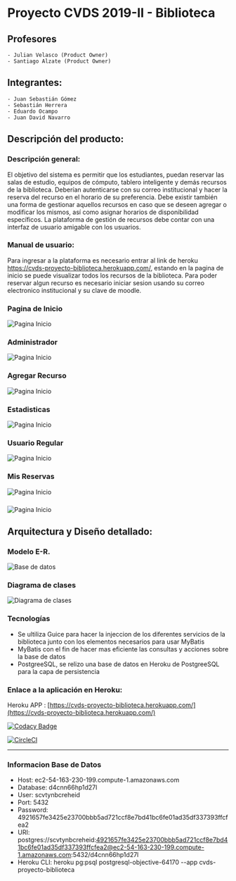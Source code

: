 ﻿# Proyecto CVDS 2019-II - Biblioteca

## Profesores 
	- Julian Velasco (Product Owner)
	- Santiago Alzate (Product Owner)
	
## Integrantes:
	- Juan Sebastián Gómez 
	- Sebastián Herrera
	- Eduardo Ocampo 
	- Juan David Navarro


## Descripción del producto:

### Descripción general:
	
El objetivo del sistema es permitir que los estudiantes, puedan reservar las salas de estudio, equipos de cómputo, tablero inteligente y demás recursos de la biblioteca. Deberían autenticarse con su correo institucional y hacer la reserva del recurso en el horario de su preferencia. Debe existir también una forma de gestionar aquellos recursos en caso que se deseen agregar o modificar los mismos, así como asignar horarios de disponibilidad específicos. La plataforma de gestión de recursos debe contar con una interfaz de usuario amigable con los usuarios.

### Manual de usuario:

Para ingresar a la plataforma es necesario entrar al link de heroku https://cvds-proyecto-biblioteca.herokuapp.com/, estando en la pagina de inicio se puede visualizar todos los recursos de la biblioteca. Para poder reservar algun recurso es necesario iniciar sesion usando su correo electronico institucional y su clave de moodle.

### Pagina de Inicio
![Pagina Inicio](https://github.com/Proyecto-CVDS-20192/Proyecto-CVDS-Biblioteca/blob/master/img/Inicio.png)
### Administrador
![Pagina Inicio](https://github.com/Proyecto-CVDS-20192/Proyecto-CVDS-Biblioteca/blob/master/img/Admin.png)
### Agregar Recurso
![Pagina Inicio](https://github.com/Proyecto-CVDS-20192/Proyecto-CVDS-Biblioteca/blob/master/img/AgregarRecurso.png)
### Estadisticas
![Pagina Inicio](https://github.com/Proyecto-CVDS-20192/Proyecto-CVDS-Biblioteca/blob/master/img/Estadisticas.png)
### Usuario Regular
![Pagina Inicio](https://github.com/Proyecto-CVDS-20192/Proyecto-CVDS-Biblioteca/blob/master/img/Regular.png)
### Mis Reservas
![Pagina Inicio](https://github.com/Proyecto-CVDS-20192/Proyecto-CVDS-Biblioteca/blob/master/img/MisReservas.png)
###
![Pagina Inicio](https://github.com/Proyecto-CVDS-20192/Proyecto-CVDS-Biblioteca/blob/master/img/Calendario.png)
	
## Arquitectura y Diseño detallado:
### Modelo E-R.
![Base de datos](https://github.com/Proyecto-CVDS-20192/Proyecto-CVDS-Biblioteca/blob/master/img/Base%20de%20datos.png)
### Diagrama de clases
![Diagrama de clases](https://github.com/Proyecto-CVDS-20192/Proyecto-CVDS-Biblioteca/blob/master/img/Diagrama%20de%20clases.png)	

### Tecnologías

 - Se ultiliza Guice para hacer la injeccion de los diferentes servicios de la biblioteca 
 junto con los elementos necesarios para usar MyBatis
 - MyBatis con el fin de hacer mas eficiente las consultas y acciones sobre la base de datos
 - PostgreeSQL, se relizo una base de datos en Heroku de PostgreeSQL para la capa de persistencia

### Enlace a la aplicación en Heroku:
Heroku APP : [https://cvds-proyecto-biblioteca.herokuapp.com/](https://cvds-proyecto-biblioteca.herokuapp.com/)


[![Codacy Badge](https://api.codacy.com/project/badge/Grade/936c2a405ca14b45a130fc6a40aaf9b9)](https://www.codacy.com/manual/JuanCe28/Proyecto-CVDS-Biblioteca?utm_source=github.com&amp;utm_medium=referral&amp;utm_content=Proyecto-CVDS-20192/Proyecto-CVDS-Biblioteca&amp;utm_campaign=Badge_Grade)

[![CircleCI](https://circleci.com/gh/Proyecto-CVDS-20192/Proyecto-CVDS-Biblioteca.svg?style=svg)](https://circleci.com/gh/Proyecto-CVDS-20192/Proyecto-CVDS-Biblioteca)


-----------------------------------------------------------------------------------


### Informacion Base de Datos
 - Host: ec2-54-163-230-199.compute-1.amazonaws.com
 - Database: d4cnn66hp1d27l
 - User: scvtynbcreheid
 - Port: 5432
 - Password: 4921657fe3425e23700bbb5ad721ccf8e7bd41bc6fe01ad35df337393ffcfea2
 - URI: postgres://scvtynbcreheid:4921657fe3425e23700bbb5ad721ccf8e7bd41bc6fe01ad35df337393ffcfea2@ec2-54-163-230-199.compute-1.amazonaws.com:5432/d4cnn66hp1d27l
 - Heroku CLI: heroku pg:psql postgresql-objective-64170 --app cvds-proyecto-biblioteca
